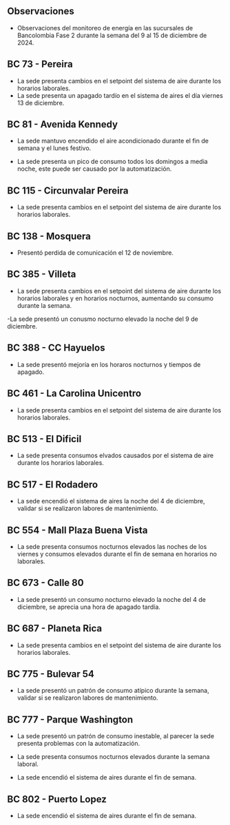 ## Observaciones

<div align="right">

<!--<span style="font-size: smaller;"> Reporte semanal elaborado 02/01/2024</span> -->

</div>

- Observaciones del monitoreo de energía en las sucursales de Bancolombia Fase 2 durante la semana del 9 al 15 de diciembre de 2024.

## BC 73 - Pereira

- La sede presenta cambios en el setpoint del sistema de aire durante los horarios laborales.
- La sede presenta un apagado tardío en el sistema de aires el día viernes 13 de diciembre.
 <!--## BC 79 - La Quinta Ibague

- La sede presenta encendido de aires acondicionados durante el fin de semana, validar si se presentó un problema con la automatización. -->

 ## BC 81 - Avenida Kennedy

- La sede mantuvo encendido el aire acondicionado durante el fin de semana y el lunes festivo. 

- La sede presenta un pico de consumo todos los domingos a media noche, este puede ser causado por la automatización.


<!-- ## BC 111 - Corozal

- Se presenta desconexión en los de aire, se está trabjando para reestablecer la comunicación. -->

<!-- - La sede presentó un consumo nocturno elevado la noche del 11 de Marzo. -->
<!-- Se corrige novedad de la carga del AA, para el 2 de mayo se puede tomar sede como referencia. Carga del aire era muy pequeña -->


## BC 115 - Circunvalar Pereira

- La sede presenta cambios en el setpoint del sistema de aire durante los horarios laborales.

<!-- - La sede mejoró su patrón de consumo.-->

<!--- La sede encendió el equipo de aire acondicionado el dia 19 de agosto, que representa un día festivo.

- Esta sede presenta de forma recurrente el funcionamiento de equipos de aire acondicionado los días festivos.-->

<!-- -El cambio que presento la sede fue porque se pusieron las cargas de los cajeros que siempre funcionan -->

<!-- - La sede modificó su patrón de consumo histórico a partir del 30 de noviembre de 2023, especialmente en lo que respecta a los consumos nocturnos.-->

<!-- Se normaliza la novedad en la carga de aire acondicionado fuera del horario laboral a partir del 25 de noviembre, lo que resultará en una disminución en el consumo de energía y se reflejará en ahorros.-->
## BC 138 - Mosquera

- Presentó perdida de comunicación el 12 de noviembre.

<!--## BC 221 - Soacha

- Se evidencia una diferencia del consumo promedio diario de 38.37 kWh/dia, lo que representa un 43 % de aumento respecto a la línea base.-->

<!-- - La sede presenta intermitencias en los setpoint del aire acondicionado, lo normal es que la sede tenga un pico de potencia de 2.5 kW, y se tienen registros de 10 kW como el día 21 de octubre.  -->

<!--- La sede ha aumentado el consumo en horarios nocturnos, probablemente se deba a un cambio en el setpoint, anteriormente este se apagaba por completo. -->

<!--## BC 265 Valle de Lili

- Se evidencia una diferencia del consumo promedio diario de 63.97 kWh/dia, lo que representa un 65 % de aumento respecto a la línea base.-->


<!--## BC 332 - Zipaquira

- La sede registró un consumo atípico el día sábado 9 de noviembre, verificar si se realizaron labores de mantenimiento.-->

<!-- ## BC 334 - El Peñol

- Se presentan problemas con las medidas, se está validando esta información -->

<!-- ## BC 367 - Granada Meta 

- Presentó perdida de comunicación el 13 de noviembre.-->

<!--## BC 384 - Anapoima 

- La sede normalizó su patrón de consumo.-->

## BC 385 - Villeta

- La sede presenta cambios en el setpoint del sistema de aire durante los horarios laborales y en horarios nocturnos, aumentando su consumo durante la semana.

-La sede presentó un conusmo nocturno elevado la noche del 9 de diciembre.

## BC 388 - CC Hayuelos

- La sede presentó mejoría en los horaros nocturnos y tiempos de apagado.

<!--## BC 415 - El Retiro

- Se presentan problemas con la medida de los aires, se está realizando la revisón.-->

## BC 461 - La Carolina Unicentro

- La sede presenta cambios en el setpoint del sistema de aire durante los horarios laborales.

<!--## BC 478 - Mix Vía 40

- La sede encendió el sistema de aires durante el fin de semana, históricamente nunca se ha detectado este comportamiento.-->

<!--- La sede presenta un consumos nocturnos elevados durante la semana, el sistema de aires no fue apagado durante las noches de días laborales, validar la razón.-->

<!--La sede presentó consumos nocturnos elevados durante la semana, comparados con la línea base.-->

<!-- ## BC 479 - Pamplona

- La sede encendió el sistema de aires durante el fin de semana, históricamente nunca se ha detectado este comportamiento. -->

## BC 513 - El Dificil 

- La sede presenta consumos elvados causados por el sistema de aire durante los horarios laborales.

<!--- La sede presentó consumos elevados los días que representan fin de semana. -->

<!-- - Para la sede se debe validar la instalación de las medidas de los equipos de aire.-->

<!-- - La sede presenta un patrón de consumo irregular, manteniendo el aire encendido en horas nocturnas.-->


<!--## BC 516 - Santa Marta

- Se evidencia una diferencia del consumo promedio diario de 57.89 kWh/dia, lo que representa un 18 % de disminución respecto a la línea base. -->


## BC 517 - El Rodadero 

- La sede encendió el sistema de aires la noche del 4 de diciembre, validar si se realizaron labores de mantenimiento.

## BC 554 - Mall Plaza Buena Vista

- La sede presenta consumos nocturnos elevados las noches de los viernes y consumos elevados durante el fin de semana en horarios no laborales.


<!-- - La sede presenta un patrón de consumo irregular los días 5 y 6 de julio-->

<!-- - La sede presenta un conumo elevado el día 7 de julio que due domingo.-->
<!--## BC 583 - Riosucio

- La sede presentó consumos elevados la madrugada del 24 de octubre a causa del aire acondicionado.-->

<!-- ## BC 619 - Plaza del Bosque Ibague-->

## BC 673 - Calle 80

- La sede presentó un consumo nocturno elevado la noche del 4 de diciembre, se aprecia una hora de apagado tardía.

<!-- ## BC 681 - Cerete

- El problema con la instalación de la medida de los equipos de aire ha sido solucionado.-->
<!-- - Se está validando la instalación de los equipos de medida del aire acondicionado.

- La sede normalizó su patrón de consumo.-->

## BC 687 - Planeta Rica

- La sede presenta cambios en el setpoint del sistema de aire durante los horarios laborales.

<!-- - La sede presentó un consumo elevedo durante el fin de semana, el aire acondicionado se enciende de manera parcial, validar si se debe a alguna actividad operativa. -->
<!-- - La sede presentó una desconexión de la medida el día 18 de junio, y se reestableció la comunicación el día 21 de junio. -->

<!--## BC 689 - Metropolis 

- Se evidencia una diferencia del consumo promedio diario de 28.97 kWh/dia, lo que representa un 30 % de disminución respecto a la línea base.

- La sede encendió el sistema de aires la madrugada del 22 de noviembre, validar si se realizaron labores de mantenimiento. -->

<!--## BC 733 - La Unión Valle

- La sede presentua un consumo nocturno la noche del 31 de octubre. -->

<!-- - La sede presenta altos consumos nocturnos durante toda la semana. -->
<!--## BC 772 - Caicedonia 

- La sede presenta un consumo atípico el día domingo 17 de noviembre, validar si se presentaron labores de mantenimiento en el lugar. -->

<!--- La sede presenta un consumo atípico la noche del 10 de octubre.-->

## BC 775 - Bulevar 54

- La sede presentó un patrón de consumo atípico durante la semana, validar si se realizaron labores de mantenimiento.

 ## BC 777 - Parque Washington 

- La sede presentó un patrón de consumo inestable, al parecer la sede presenta problemas con la automatización.
<!--- La sede presenta un consumo nocturno elevado la noche del 19 de agosto.-->

- La sede presenta consumos nocturnos elevados durante la semana laboral.

- La sede encendió el sistema de aires durante el fin de semana.

<!--- Se solucionó la situciaíon que la sede presentaba sobre los encendidos de los equipos durante los fines de semana, sin embargo siguen quedandose encendidos en horarios nocturnos.-->

<!--- Esta sede presenta de forma recurrente el funcionamiento de equipos de aire acondicionado los días festivos.-->

<!--## BC 781 - Prado Plaza

- la sede presentó consumos nocturnos elevados en comparación a la línea base por causa del sistema de aires acondicionados desde el 8 al 12 de octubre.-->

## BC 802 - Puerto Lopez 

- La sede encendió el sistema de aires durante el fin de semana.

<!--## BC 832 - San Francisco de Paula

- La sede presesntó variaciones en el patrón de consumo, causadas por otras cargas diferentes al sistema de aires. -->

<!-- ## BC 892 - La Vega

- La sede presentó problemas con la automatización del sistema de aire acondicionado, durante el fin de semana y festivo. -->

<!-- - La sede mejoró su patrón de consumo a comparación con la línea base, como la hora y el setpoint del apagado.-->


<!-- ## BC - Metropolitan

- La sede encedió el sistema de aire acondicionado a carga parcial el día 14 de octubre que representa un día festivo. -->

